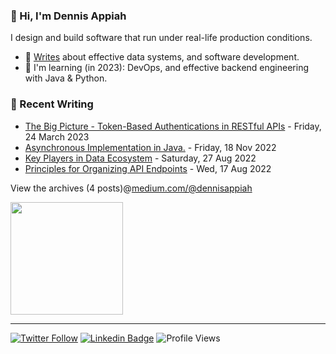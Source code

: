 ### 👋 Hi, I'm Dennis Appiah

I design and build software that run under real-life production conditions.

- 📝 [Writes](https://medium.com/@dennisappiah) about effective data systems, and software development.
- 🌱 I'm learning (in 2023): DevOps, and effective backend engineering with Java & Python.
<!-- - 💻 [Building]() - Currently building my personal blogging site -->
### 📝 Recent Writing

<!-- writing starts -->
* [The Big Picture - Token-Based Authentications in RESTful APIs](https://medium.com/@dennisappiah/the-big-picture-token-based-authentications-in-restful-apis-1dfe97c28bee) - Friday, 24 March 2023
* [Asynchronous Implementation in Java.](https://medium.com/@dennisappiah/asynchronicity-implementation-in-java-part-1-4690398aa424) - Friday, 18 Nov 2022
* [Key Players in Data Ecosystem](https://medium.com/@dennisappiah/key-players-in-data-ecosystem-e6dc574004b) - Saturday, 27 Aug 2022
* [Principles for Organizing API Endpoints](https://medium.com/@dennisappiah/principles-for-organizing-api-endpoints-895b6e5efe3) - Wed, 17 Aug 2022

View the archives (4 posts)@[medium.com/@dennisappiah](https://medium.com/@dennisappiah)
<div align="left">
<!-- <p>
  <img alt="Docker" src="https://img.shields.io/badge/-Docker-46a2f1?style=flat-square&logo=docker&logoColor=white" />
  <img alt="github actions" src="https://img.shields.io/badge/-Github_Actions-2088FF?style=flat-square&logo=github-actions&logoColor=white" />
  <img alt="Google Cloud Platform" src="https://img.shields.io/badge/-Google_Cloud_Platform-1a73e8?style=flat-square&logo=google-cloud&logoColor=white" />
  <img alt="Heroku" src="https://img.shields.io/badge/-Heroku-430098?style=flat-square&logo=heroku&logoColor=white" />
  <img alt="git" src="https://img.shields.io/badge/-Git-F05032?style=flat-square&logo=git&logoColor=white" />
  <img alt="html5" src="https://img.shields.io/badge/-HTML5-E34F26?style=flat-square&logo=html5&logoColor=white" />
  <img alt="Brave browser" src="https://img.shields.io/badge/-Brave_Browser-FB542B?style=flat-square&logo=brave&logoColor=white" />
  <img alt="Prettier" src="https://img.shields.io/badge/-Prettier-F7B93E?style=flat-square&logo=prettier&logoColor=white" />
  <img alt="Nodejs" src="https://img.shields.io/badge/-Nodejs-43853d?style=flat-square&logo=Node.js&logoColor=white" />
</p> -->

<img height="180px" align="center" src="https://github-readme-stats.vercel.app/api?username=dennisappiahALX&show_icons=true&include_all_commits=true&hide_border=true"/>
  
<!-- <a href="https://github.com/anuraghazra/convoychat">
  <img height="180px" align="center" src="https://github-readme-stats.vercel.app/api/top-langs/?username=dennisappiahALX&langs_count=8&theme=jolly&layout=compact" />
</a> -->
</div>

<!-- writing ends -->
--- 
[![Twitter Follow](https://img.shields.io/twitter/follow/dennisapiah?label=Follow&style=social)](https://twitter.com/dennisapiah)
[![Linkedin Badge](https://img.shields.io/badge/-LinkedIn-0e76a8?style=flat-square&logo=Linkedin&logoColor=white)](https://www.linkedin.com/in/dennisappiah)
![Profile Views](https://gpvc.arturio.dev/dennisappiahALX)

